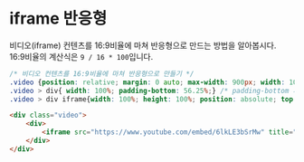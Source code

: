 # iframe 반응형
비디오(iframe) 컨텐츠를 16:9비율에 마쳐 반응형으로 만드는 방법을 알아봅시다.\
16:9비율의 계산식은 `9 / 16 * 100`입니다.
```css
/* 비디오 컨텐츠를 16:9비율에 마쳐 반응형으로 만들기 */
.video {position: relative; margin: 0 auto; max-width: 900px; width: 100%;}
.video > div{ width: 100%; padding-bottom: 56.25%;} /* padding-bottom 계산식 9 / 16 * 100 */
.video > div iframe{width: 100%; height: 100%; position: absolute; top: 0; left: 0; z-index: 1; }
```
```html
<div class="video">
	<div>
		<iframe src="https://www.youtube.com/embed/6lkLE3bSrMw" title="YouTube video player" frameborder="0" allow="accelerometer; autoplay; clipboard-write; encrypted-media; gyroscope; picture-in-picture" allowfullscreen></iframe>
	</div>
</div>
```